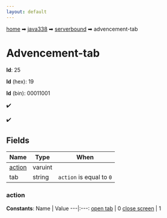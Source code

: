 ```yaml
---
layout: default
---
```


[home](/) ➡ [java338](/protocol/java338) ➡ [serverbound](/protocol/java338/serverbound) ➡ advencement-tab

# Advencement-tab

**Id**: 25

**Id** (hex): 19

**Id** (bin): 00011001

✔️

✔️

## Fields

Name | Type | When
---|---|:---:
[action](#action) | varuint | 
tab | string | <code>action</code> is equal to <code>0</code>

### action

**Constants**:
Name | Value
---|:---:
[open tab](action_open-tab) | 0
[close screen](action_close-screen) | 1


